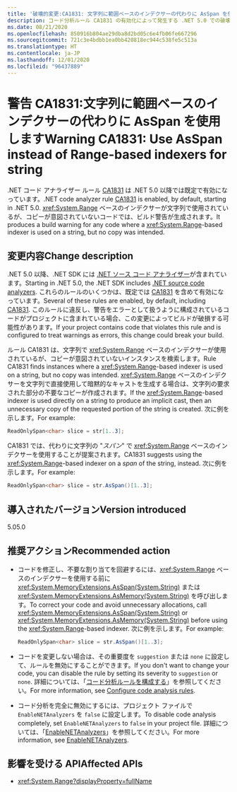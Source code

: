 ```yaml
---
title: '破壊的変更:CA1831: 文字列に範囲ベースのインデクサーの代わりに AsSpan を使用します'
description: コード分析ルール CA1831 の有効化によって発生する .NET 5.0 での破壊的変更について学習します。
ms.date: 08/21/2020
ms.openlocfilehash: 850916b804ae29dba8d2bd05c6e4fb06fe667296
ms.sourcegitcommit: 721c3e4bdbb1ea0bb420818ec944c538fe5c513a
ms.translationtype: HT
ms.contentlocale: ja-JP
ms.lasthandoff: 12/01/2020
ms.locfileid: "96437889"
---
```

# <a name="warning-ca1831-use-asspan-instead-of-range-based-indexers-for-string"></a><span data-ttu-id="a475d-103">警告 CA1831:文字列に範囲ベースのインデクサーの代わりに AsSpan を使用します</span><span class="sxs-lookup"><span data-stu-id="a475d-103">Warning CA1831: Use AsSpan instead of Range-based indexers for string</span></span>

<span data-ttu-id="a475d-104">.NET コード アナライザー ルール [CA1831](/visualstudio/code-quality/ca1831) は .NET 5.0 以降では既定で有効になっています。</span><span class="sxs-lookup"><span data-stu-id="a475d-104">.NET code analyzer rule [CA1831](/visualstudio/code-quality/ca1831) is enabled, by default, starting in .NET 5.0.</span></span> <span data-ttu-id="a475d-105"><xref:System.Range> ベースのインデクサーが文字列で使用されているが、コピーが意図されていないコードでは、ビルド警告が生成されます。</span><span class="sxs-lookup"><span data-stu-id="a475d-105">It produces a build warning for any code where a <xref:System.Range>-based indexer is used on a string, but no copy was intended.</span></span>

## <a name="change-description"></a><span data-ttu-id="a475d-106">変更内容</span><span class="sxs-lookup"><span data-stu-id="a475d-106">Change description</span></span>

<span data-ttu-id="a475d-107">.NET 5.0 以降、.NET SDK には [.NET ソース コード アナライザー](../../../../fundamentals/code-analysis/overview.md)が含まれています。</span><span class="sxs-lookup"><span data-stu-id="a475d-107">Starting in .NET 5.0, the .NET SDK includes [.NET source code analyzers](../../../../fundamentals/code-analysis/overview.md).</span></span> <span data-ttu-id="a475d-108">これらのルールのいくつかは、既定では [CA1831](/visualstudio/code-quality/ca1831) を含めて有効になっています。</span><span class="sxs-lookup"><span data-stu-id="a475d-108">Several of these rules are enabled, by default, including [CA1831](/visualstudio/code-quality/ca1831).</span></span> <span data-ttu-id="a475d-109">このルールに違反し、警告をエラーとして扱うように構成されているコードがプロジェクトに含まれている場合、この変更によってビルドが破損する可能性があります。</span><span class="sxs-lookup"><span data-stu-id="a475d-109">If your project contains code that violates this rule and is configured to treat warnings as errors, this change could break your build.</span></span>

<span data-ttu-id="a475d-110">ルール CA1831 は、文字列で <xref:System.Range> ベースのインデクサーが使用されているが、コピーが意図されていないインスタンスを検索します。</span><span class="sxs-lookup"><span data-stu-id="a475d-110">Rule CA1831 finds instances where a <xref:System.Range>-based indexer is used on a string, but no copy was intended.</span></span> <span data-ttu-id="a475d-111"><xref:System.Range> ベースのインデクサーを文字列で直接使用して暗黙的なキャストを生成する場合は、文字列の要求された部分の不要なコピーが作成されます。</span><span class="sxs-lookup"><span data-stu-id="a475d-111">If the <xref:System.Range>-based indexer is used directly on a string to produce an implicit cast, then an unnecessary copy of the requested portion of the string is created.</span></span> <span data-ttu-id="a475d-112">次に例を示します。</span><span class="sxs-lookup"><span data-stu-id="a475d-112">For example:</span></span>

```csharp
ReadOnlySpan<char> slice = str[1..3];
```

<span data-ttu-id="a475d-113">CA1831 では、代わりに文字列の "*スパン*" で <xref:System.Range> ベースのインデクサーを使用することが提案されます。</span><span class="sxs-lookup"><span data-stu-id="a475d-113">CA1831 suggests using the <xref:System.Range>-based indexer on a *span* of the string, instead.</span></span> <span data-ttu-id="a475d-114">次に例を示します。</span><span class="sxs-lookup"><span data-stu-id="a475d-114">For example:</span></span>

```csharp
ReadOnlySpan<char> slice = str.AsSpan()[1..3];
```

## <a name="version-introduced"></a><span data-ttu-id="a475d-115">導入されたバージョン</span><span class="sxs-lookup"><span data-stu-id="a475d-115">Version introduced</span></span>

<span data-ttu-id="a475d-116">5.0</span><span class="sxs-lookup"><span data-stu-id="a475d-116">5.0</span></span>

## <a name="recommended-action"></a><span data-ttu-id="a475d-117">推奨アクション</span><span class="sxs-lookup"><span data-stu-id="a475d-117">Recommended action</span></span>

- <span data-ttu-id="a475d-118">コードを修正し、不要な割り当てを回避するには、<xref:System.Range> ベースのインデクサーを使用する前に <xref:System.MemoryExtensions.AsSpan(System.String)> または <xref:System.MemoryExtensions.AsMemory(System.String)> を呼び出します。</span><span class="sxs-lookup"><span data-stu-id="a475d-118">To correct your code and avoid unnecessary allocations, call <xref:System.MemoryExtensions.AsSpan(System.String)> or <xref:System.MemoryExtensions.AsMemory(System.String)> before using the <xref:System.Range>-based indexer.</span></span> <span data-ttu-id="a475d-119">次に例を示します。</span><span class="sxs-lookup"><span data-stu-id="a475d-119">For example:</span></span>

  ```csharp
  ReadOnlySpan<char> slice = str.AsSpan()[1..3];
  ```

- <span data-ttu-id="a475d-120">コードを変更しない場合は、その重要度を `suggestion` または `none` に設定して、ルールを無効にすることができます。</span><span class="sxs-lookup"><span data-stu-id="a475d-120">If you don't want to change your code, you can disable the rule by setting its severity to `suggestion` or `none`.</span></span> <span data-ttu-id="a475d-121">詳細については、「[コード分析ルールを構成する](../../../../fundamentals/code-analysis/configuration-options.md)」を参照してください。</span><span class="sxs-lookup"><span data-stu-id="a475d-121">For more information, see [Configure code analysis rules](../../../../fundamentals/code-analysis/configuration-options.md).</span></span>

- <span data-ttu-id="a475d-122">コード分析を完全に無効にするには、プロジェクト ファイルで `EnableNETAnalyzers` を `false` に設定します。</span><span class="sxs-lookup"><span data-stu-id="a475d-122">To disable code analysis completely, set `EnableNETAnalyzers` to `false` in your project file.</span></span> <span data-ttu-id="a475d-123">詳細については、「[EnableNETAnalyzers](../../../project-sdk/msbuild-props.md#enablenetanalyzers)」を参照してください。</span><span class="sxs-lookup"><span data-stu-id="a475d-123">For more information, see [EnableNETAnalyzers](../../../project-sdk/msbuild-props.md#enablenetanalyzers).</span></span>

## <a name="affected-apis"></a><span data-ttu-id="a475d-124">影響を受ける API</span><span class="sxs-lookup"><span data-stu-id="a475d-124">Affected APIs</span></span>

- <xref:System.Range?displayProperty=fullName>

<!--

### Affected APIs

- `T:System.Range`

### Category

Code analysis

-->
